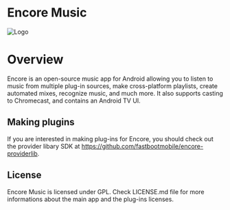 # Encore Music

![Logo](http://www.encoremusic.io/wp-content/uploads/2015/07/ic_web_cropped_logo.png)

# Overview

Encore is an open-source music app for Android allowing you to listen to music from multiple plug-in sources, make cross-platform playlists, create automated mixes, recognize music, and much more. It also supports casting to Chromecast, and contains an Android TV UI.

## Making plugins

If you are interested in making plug-ins for Encore, you should check out the provider libary SDK at https://github.com/fastbootmobile/encore-providerlib.

## License

Encore Music is licensed under GPL. Check LICENSE.md file for more informations about the main app and the plug-ins licenses.

